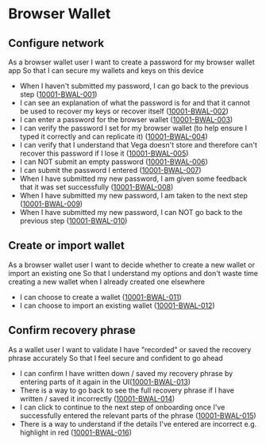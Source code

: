 # Browser Wallet

## Configure network

As a browser wallet user I want to create a password for my browser wallet app So that I can secure my wallets and keys on this device

- When I haven't submitted my password, I can go back to the previous step (<a name="10001-BWAL-001" href="#10001-BWAL-001">10001-BWAL-001</a>)
- I can see an explanation of what the password is for and that it cannot be used to recover my keys or recover itself (<a name="10001-BWAL-002" href="#10001-BWAL-002">10001-BWAL-002</a>)
- I can enter a password for the browser wallet (<a name="10001-BWAL-003" href="#10001-BWAL-003">10001-BWAL-003</a>)
- I can verify the password I set for my browser wallet (to help ensure I typed it correctly and can replicate it) (<a name="10001-BWAL-004" href="#10001-BWAL-004">10001-BWAL-004</a>)
- I can verify that I understand that Vega doesn't store and therefore can't recover this password if I lose it (<a name="10001-BWAL-005" href="#10001-BWAL-005">10001-BWAL-005</a>)
- I can NOT submit an empty password (<a name="10001-BWAL-006" href="#10001-BWAL-006">10001-BWAL-006</a>)
- I can submit the password I entered (<a name="10001-BWAL-007" href="#10001-BWAL-007">10001-BWAL-007</a>)
- When I have submitted my new password, I am given some feedback that it was set successfully (<a name="10001-BWAL-008" href="#10001-BWAL-008">10001-BWAL-008</a>)
- When I have submitted my new password, I am taken to the next step (<a name="10001-BWAL-009" href="#10001-BWAL-009">10001-BWAL-009</a>)
- When I have submitted my new password, I can NOT go back to the previous step (<a name="10001-BWAL-010" href="#10001-BWAL-010">10001-BWAL-010</a>)

## Create or import wallet

As a browser wallet user I want to decide whether to create a new wallet or import an existing one So that I understand my options and don't waste time creating a new wallet when I already created one elsewhere

- I can choose to create a wallet (<a name="10001-BWAL-011" href="#10001-BWAL-011">10001-BWAL-011</a>)
- I can choose to import an existing wallet (<a name="10001-BWAL-012" href="#10001-BWAL-012">10001-BWAL-012</a>)

## Confirm recovery phrase

As a wallet user I want to validate I have "recorded" or saved the recovery phrase accurately So that I feel secure and confident to go ahead

- I can confirm I have written down / saved my recovery phrase by entering parts of it again in the UI(<a name="10001-BWAL-013" href="#10001-BWAL-013">10001-BWAL-013</a>)
- There is a way to go back to see the full recovery phrase if I have written / saved it incorrectly (<a name="10001-BWAL-014" href="#10001-BWAL-014">10001-BWAL-014</a>)
- I can click to continue to the next step of onboarding once I've successfully entered the relevant parts of the phrase (<a name="10001-BWAL-015" href="#10001-BWAL-015">10001-BWAL-015</a>)
- There is a way to understand if the details I've entered are incorrect e.g. highlight in red (<a name="10001-BWAL-016" href="#10001-BWAL-016">10001-BWAL-016</a>)
